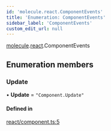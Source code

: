 ```yaml
---
id: 'molecule.react.ComponentEvents'
title: 'Enumeration: ComponentEvents'
sidebar_label: 'ComponentEvents'
custom_edit_url: null
---
```


[molecule](../namespaces/molecule).[react](../namespaces/molecule.react).ComponentEvents

## Enumeration members

### Update

• **Update** = `"Component.Update"`

#### Defined in

[react/component.ts:5](https://github.com/DTStack/molecule/blob/ff1a27ef/src/react/component.ts#L5)
